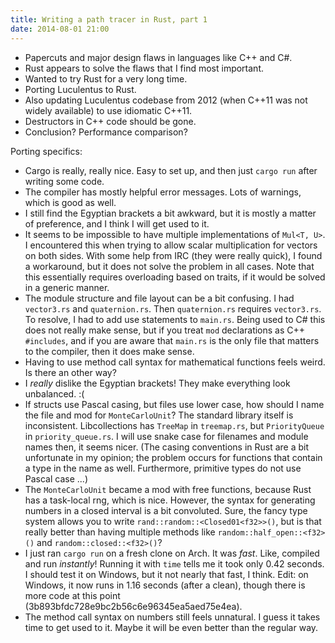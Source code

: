 ```yaml
---
title: Writing a path tracer in Rust, part 1
date: 2014-08-01 21:00
---
```


- Papercuts and major design flaws in languages like C++ and C#.
- Rust appears to solve the flaws that I find most important.
- Wanted to try Rust for a very long time.
- Porting Luculentus to Rust.
- Also updating Luculentus codebase from 2012 (when C++11 was not widely available) to use idiomatic C++11.
- Destructors in C++ code should be gone.
- Conclusion? Performance comparison?

Porting specifics:
- Cargo is really, really nice. Easy to set up, and then just `cargo run` after writing some code.
- The compiler has mostly helpful error messages. Lots of warnings, which is good as well.
- I still find the Egyptian brackets a bit awkward, but it is mostly a matter of preference, and I think I will get used to it.
- It seems to be impossible to have multiple implementations of `Mul<T, U>`. I encountered this when trying to allow scalar multiplication for vectors on both sides.
  With some help from IRC (they were really quick), I found a workaround, but it does not solve the problem in all cases.
  Note that this essentially requires overloading based on traits, if it would be solved in a generic manner.
- The module structure and file layout can be a bit confusing. I had `vector3.rs` and `quaternion.rs`.
  Then `quaternion.rs` requires `vector3.rs`. To resolve, I had to add use statements to `main.rs`.
  Being used to C# this does not really make sense, but if you treat `mod` declarations as C++ `#includes`,
  and if you are aware that `main.rs` is the only file that matters to the compiler,
  then it does make sense.
- Having to use method call syntax for mathematical functions feels weird. Is there an other way?
- I _really_ dislike the Egyptian brackets! They make everything look unbalanced. :(
- If structs use Pascal casing, but files use lower case, how should I name the file and mod for `MonteCarloUnit`?
  The standard library itself is inconsistent. Libcollections has `TreeMap` in `treemap.rs`, but `PriorityQueue` in `priority_queue.rs`.
  I will use snake case for filenames and module names then, it seems nicer.
  (The casing conventions in Rust are a bit unfortunate in my opinion; the problem occurs for functions that contain a type in the name as well.
  Furthermore, primitive types do not use Pascal case ...)
- The `MonteCarloUnit` became a mod with free functions, because Rust has a task-local rng, which is nice.
  However, the syntax for generating numbers in a closed interval is a bit convoluted.
  Sure, the fancy type system allows you to write `rand::random::<Closed01<f32>>()`,
  but is that really better than having multiple methods like `random::half_open::<f32>()` and `random::closed::<f32>()`?
- I just ran `cargo run` on a fresh clone on Arch. It was _fast_.
  Like, compiled and run _instantly_!
  Running it with `time` tells me it took only 0.42 seconds. I should test it on Windows, but it not nearly that fast, I think.
  Edit: on Windows, it now runs in 1.16 seconds (after a clean), though there is more code at this point (3b893bfdc728e9bc2b56c6e96345ea5aed75e4ea).
- The method call syntax on numbers still feels unnatural. I guess it takes time to get used to it. Maybe it will be even better than the regular way.
